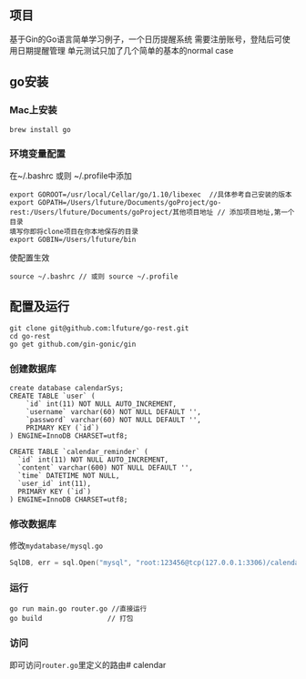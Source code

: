 ## 项目
基于Gin的Go语言简单学习例子，一个日历提醒系统
需要注册账号，登陆后可使用日期提醒管理
单元测试只加了几个简单的基本的normal case
## go安装
### Mac上安装
```shell
brew install go
```

### 环境变量配置
在~/.bashrc 或则 ~/.profile中添加
```shell
export GOROOT=/usr/local/Cellar/go/1.10/libexec  //具体参考自己安装的版本
export GOPATH=/Users/lfuture/Documents/goProject/go-rest:/Users/lfuture/Documents/goProject/其他项目地址 // 添加项目地址,第一个目录
填写你即将clone项目在你本地保存的目录
export GOBIN=/Users/lfuture/bin
```
使配置生效
```shell
source ~/.bashrc // 或则 source ~/.profile
```

## 配置及运行
```shell
git clone git@github.com:lfuture/go-rest.git
cd go-rest
go get github.com/gin-gonic/gin
```
### 创建数据库
```mysql
create database calendarSys;
CREATE TABLE `user` (
    `id` int(11) NOT NULL AUTO_INCREMENT,
    `username` varchar(60) NOT NULL DEFAULT '',
    `password` varchar(60) NOT NULL DEFAULT '',
    PRIMARY KEY (`id`)
) ENGINE=InnoDB CHARSET=utf8;

CREATE TABLE `calendar_reminder` (
  `id` int(11) NOT NULL AUTO_INCREMENT,
  `content` varchar(600) NOT NULL DEFAULT '',
  `time` DATETIME NOT NULL,
  `user_id` int(11),
  PRIMARY KEY (`id`)
) ENGINE=InnoDB CHARSET=utf8;
```
### 修改数据库
修改`mydatabase/mysql.go`
```go
SqlDB, err = sql.Open("mysql", "root:123456@tcp(127.0.0.1:3306)/calendarSys?parseTime=true")
```
### 运行
```shell
go run main.go router.go //直接运行
go build                // 打包
```
### 访问
即可访问`router.go`里定义的路由#   c a l e n d a r  
 